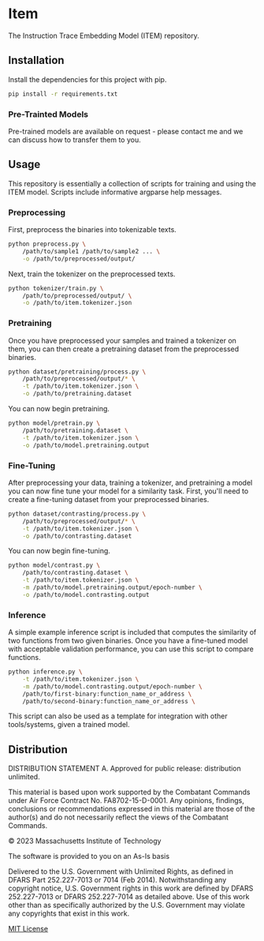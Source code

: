 # Item

The Instruction Trace Embedding Model (ITEM) repository.

## Installation

Install the dependencies for this project with pip.

```bash
pip install -r requirements.txt
```

### Pre-Trainted Models

Pre-trained models are available on request - please contact me and we can
discuss how to transfer them to you.

## Usage

This repository is essentially a collection of scripts for training and using
the ITEM model. Scripts include informative argparse help messages.

### Preprocessing

First, preprocess the binaries into tokenizable texts.

```bash
python preprocess.py \
    /path/to/sample1 /path/to/sample2 ... \
    -o /path/to/preprocessed/output/
```

Next, train the tokenizer on the preprocessed texts.

```bash
python tokenizer/train.py \
    /path/to/preprocessed/output/ \
    -o /path/to/item.tokenizer.json
```

### Pretraining

Once you have preprocessed your samples and trained a tokenizer on them, you
can then create a pretraining dataset from the preprocessed binaries.

```bash
python dataset/pretraining/process.py \
    /path/to/preprocessed/output/* \
    -t /path/to/item.tokenizer.json \
    -o /path/to/pretraining.dataset
```

You can now begin pretraining.

```bash
python model/pretrain.py \
    /path/to/pretraining.dataset \
    -t /path/to/item.tokenizer.json \
    -o /path/to/model.pretraining.output
```

### Fine-Tuning

After preprocessing your data, training a tokenizer, and pretraining a model
you can now fine tune your model for a similarity task. First, you'll need to
create a fine-tuning dataset from your preprocessed binaries.

```bash
python dataset/contrasting/process.py \
    /path/to/preprocessed/output/* \
    -t /path/to/item.tokenizer.json \
    -o /path/to/contrasting.dataset
```

You can now begin fine-tuning.

```bash
python model/contrast.py \
    /path/to/contrasting.dataset \
    -t /path/to/item.tokenizer.json \
    -m /path/to/model.pretraining.output/epoch-number \
    -o /path/to/model.contrasting.output
```

### Inference

A simple example inference script is included that computes the similarity of
two functions from two given binaries. Once you have a fine-tuned model with
acceptable validation performance, you can use this script to compare
functions.

```bash
python inference.py \
    -t /path/to/item.tokenizer.json \
    -m /path/to/model.contrasting.output/epoch-number \
    /path/to/first-binary:function_name_or_address \
    /path/to/second-binary:function_name_or_address \
```

This script can also be used as a template for integration with other
tools/systems, given a trained model.

## Distribution

DISTRIBUTION STATEMENT A. Approved for public release: distribution unlimited.

This material is based upon work supported by the Combatant Commands under Air
Force Contract No. FA8702-15-D-0001. Any opinions, findings, conclusions or
recommendations expressed in this material are those of the author(s) and do
not necessarily reflect the views of the Combatant Commands.

© 2023 Massachusetts Institute of Technology

The software is provided to you on an As-Is basis

Delivered to the U.S. Government with Unlimited Rights, as defined in DFARS
Part 252.227-7013 or 7014 (Feb 2014). Notwithstanding any copyright notice,
U.S. Government rights in this work are defined by DFARS 252.227-7013 or DFARS
252.227-7014 as detailed above. Use of this work other than as specifically
authorized by the U.S. Government may violate any copyrights that exist in this
work.

[MIT License](LICENSE.txt)
